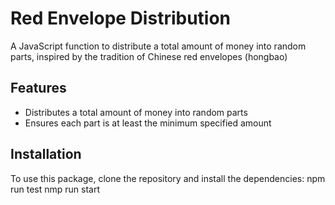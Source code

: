 # Red Envelope Distribution

A JavaScript function to distribute a total amount of money into random parts, inspired by the tradition of Chinese red envelopes (hongbao)

## Features

- Distributes a total amount of money into random parts
- Ensures each part is at least the minimum specified amount

## Installation

To use this package, clone the repository and install the dependencies:
npm run test
nmp run start
